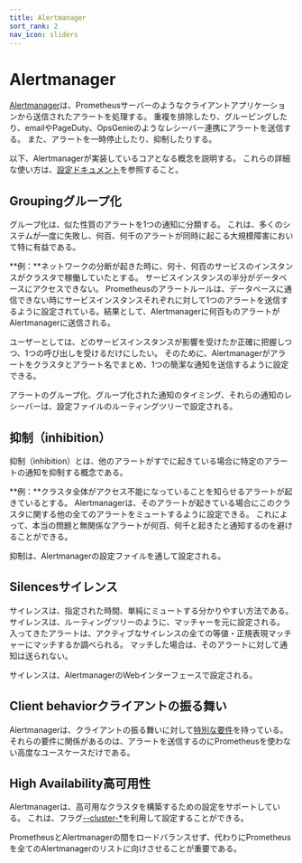 ```yaml
---
title: Alertmanager
sort_rank: 2
nav_icon: sliders
---
```


# Alertmanager

[Alertmanager](https://github.com/prometheus/alertmanager)は、Prometheusサーバーのようなクライアントアプリケーションから送信されたアラートを処理する。
重複を排除したり、グルーピングしたり、emailやPageDuty、OpsGenieのようなレシーバー連携にアラートを送信する。
また、アラートを一時停止したり、抑制したりする。

以下、Alertmanagerが実装しているコアとなる概念を説明する。
これらの詳細な使い方は、[設定ドキュメント](../configuration)を参照すること。

## <span class="anchor-text-supplement">Grouping</span>グループ化

グループ化は、似た性質のアラートを1つの通知に分類する。
これは、多くのシステムが一度に失敗し、何百、何千のアラートが同時に起こる大規模障害において特に有益である。

**例：**ネットワークの分断が起きた時に、何十、何百のサービスのインスタンスがクラスタで稼働していたとする。
サービスインスタンスの半分がデータベースにアクセスできない。
Prometheusのアラートルールは、データベースに通信できない時にサービスインスタンスそれぞれに対して1つのアラートを送信するように設定されている。結果として、Alertmanagerに何百ものアラートがAlertmanagerに送信される。

ユーザーとしては、どのサービスインスタンスが影響を受けたか正確に把握しつつ、1つの呼び出しを受けるだけにしたい。
そのために、Alertmanagerがアラートをクラスタとアラート名でまとめ、1つの簡潔な通知を送信するように設定できる。

アラートのグループ化、グループ化された通知のタイミング、それらの通知のレシーバーは、設定ファイルのルーティングツリーで設定される。

## 抑制（inhibition）

抑制（inhibition）とは、他のアラートがすでに起きている場合に特定のアラートの通知を抑制する概念である。

**例：**クラスタ全体がアクセス不能になっていることを知らせるアラートが起きているとする。
Alertmanagerは、そのアラートが起きている場合にこのクラスタに関する他の全てのアラートをミュートするように設定できる。
これによって、本当の問題と無関係なアラートが何百、何千と起きたと通知するのを避けることができる。

抑制は、Alertmanagerの設定ファイルを通して設定される。

## <span class="anchor-text-supplement">Silences</span>サイレンス

サイレンスは、指定された時間、単純にミュートする分かりやすい方法である。
サイレンスは、ルーティングツリーのように、マッチャーを元に設定される。
入ってきたアラートは、アクティブなサイレンスの全ての等値・正規表現マッチャーにマッチするか調べられる。
マッチした場合は、そのアラートに対して通知は送られない。

サイレンスは、AlertmanagerのWebインターフェースで設定される。

## <span class="anchor-text-supplement">Client behavior</span>クライアントの振る舞い

Alertmanagerは、クライアントの振る舞いに対して[特別な要件](../clients)を持っている。
それらの要件に関係があるのは、アラートを送信するのにPrometheusを使わない高度なユースケースだけである。

## <span class="anchor-text-supplement">High Availability</span>高可用性

Alertmanagerは、高可用なクラスタを構築するための設定をサポートしている。
これは、フラグ[--cluster-*](https://github.com/prometheus/alertmanager#high-availability)を利用して設定することができる。

PrometheusとAlertmanagerの間をロードバランスせず、代わりにPrometheusを全てのAlertmanagerのリストに向けさせることが重要である。
